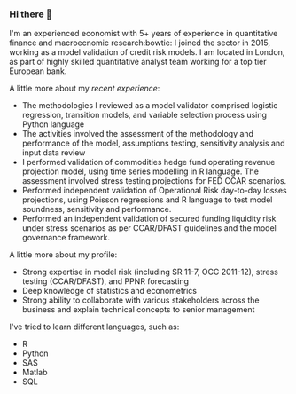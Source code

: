 ### Hi there 👋
I'm an experienced economist with 5+ years of experience in quantitative finance and macroecnomic research:bowtie:
I joined the sector in 2015, working as a model validation of credit risk models. I am located in London, as part of highly skilled quantitative analyst team working for a top tier European bank.

A little more about my *recent experience*:
- The methodologies I reviewed as a model validator comprised logistic regression, transition models, and variable selection process using Python language
- The activities involved the assessment of the methodology and performance of the model, assumptions testing, sensitivity analysis and input data review
- I performed validation of commodities hedge fund operating revenue projection model, using time series modelling in R language. The assessment involved stress testing projections for FED CCAR scenarios.
- Performed independent validation of Operational Risk day-to-day losses projections, using Poisson regressions and R language to test model soundness, sensitivity and performance.
- Performed an independent validation of secured funding liquidity risk under stress scenarios as per CCAR/DFAST guidelines and the model governance framework.


A little more about my profile:
* Strong expertise in model risk (including SR 11-7, OCC 2011-12), stress testing (CCAR/DFAST), and PPNR forecasting
* Deep knowledge of statistics and econometrics
* Strong ability to collaborate with various stakeholders across the business and explain technical concepts to senior management

I've tried to learn different languages, such as:
* R
* Python
* SAS
* Matlab
* SQL


<!--
**arielmg09/arielmg09** is a ✨ _special_ ✨ repository because its `README.md` (this file) appears on your GitHub profile.

Here are some ideas to get you started:

- 🔭 I’m currently working on ...
- 🌱 I’m currently learning ...
- 👯 I’m looking to collaborate on ...
- 🤔 I’m looking for help with ...
- 💬 Ask me about ...
- 📫 How to reach me: ...
- 😄 Pronouns: ...
- ⚡ Fun fact: ...
-->
